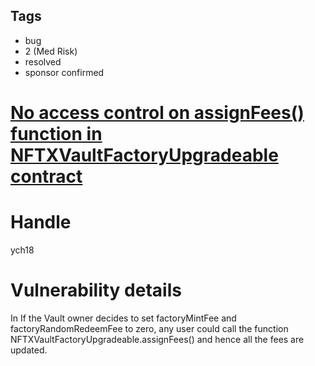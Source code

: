 ## Tags

- bug
- 2 (Med Risk)
- resolved
- sponsor confirmed

# [No access control on assignFees() function in NFTXVaultFactoryUpgradeable contract](https://github.com/code-423n4/2021-12-nftx-findings/issues/50) 

# Handle

ych18


# Vulnerability details

In If the Vault owner decides to set factoryMintFee and factoryRandomRedeemFee to zero, any user could call the function NFTXVaultFactoryUpgradeable.assignFees() and hence all the fees are updated.

